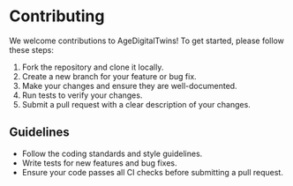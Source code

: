 # Contributing

We welcome contributions to AgeDigitalTwins! To get started, please follow these steps:

1. Fork the repository and clone it locally.
2. Create a new branch for your feature or bug fix.
3. Make your changes and ensure they are well-documented.
4. Run tests to verify your changes.
5. Submit a pull request with a clear description of your changes.

## Guidelines

- Follow the coding standards and style guidelines.
- Write tests for new features and bug fixes.
- Ensure your code passes all CI checks before submitting a pull request.
